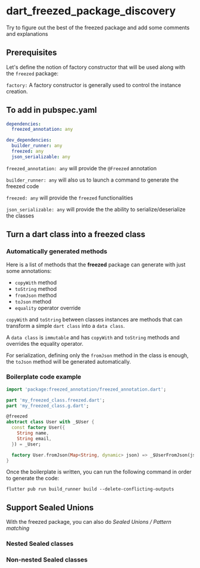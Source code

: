 # dart_freezed_package_discovery
Try to figure out the best of the freezed package and add some comments and explanations

## Prerequisites
Let's define the notion of factory constructor that will be used along with the `freezed` package:

`factory:` A factory constructor is generally used to control the instance creation.

## To add in pubspec.yaml
```yaml
dependencies:
  freezed_annotation: any

dev_dependencies:
  builder_runner: any
  freezed: any
  json_serializable: any
```

`freezed_annotation: any` will provide the `@Freezed` annotation

`builder_runner: any` will also us to launch a command to generate the freezed code

`freezed: any` will provide the `freezed` functionalities

`json_serializable: any` will provide the the ability to serialize/deserialize the classes

## Turn a dart class into a freezed class

### Automatically generated methods
Here is a list of methods that the **freezed** package can generate with just some annotations:
- `copyWith` method
- `toString` method
- `fromJson` method
- `toJson` method
- `equality` operator override

`copyWith` and `toString` between classes instances are methods that can transform a simple `dart class` into a `data class`.

A `data class` is `immutable` and has `copyWith` and `toString` methods and overrides the equality operator.

For serialization, defining only the `fromJson` method in the class is enough, the `toJson` method will be generated automatically. 

### Boilerplate code example
```dart
import 'package:freezed_annotation/freezed_annotation.dart';

part 'my_freezed_class.freezed.dart';
part 'my_freezed_class.g.dart';

@freezed
abstract class User with _$User {
  const factory User({
    String name,
    String email,
  }) = _User;

  factory User.fromJson(Map<String, dynamic> json) => _$UserFromJson(json);
}
```

Once the boilerplate is written, you can run the following command in order to generate the code:
```shell
flutter pub run build_runner build --delete-conflicting-outputs
```

## Support Sealed Unions
With the freezed package, you can also do _Sealed Unions / Pattern matching_

### Nested Sealed classes

### Non-nested Sealed classes

